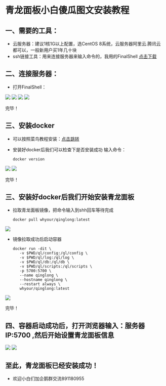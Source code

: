 # 青龙面板小白傻瓜图文安装教程

## 一、需要的工具：

* 云服务器：建议1核1G以上配置，选CentOS 8系统，云服务器阿里云.腾讯云都可以，一般新用户买1年几十块<br>
* ssh链接工具：用来连接服务器来输入命令的，我用的FinalShell  [点击下载](http://www.hostbuf.com/downloads/finalshell_install.exe)<br>

## 二、连接服务器：

* 打开FinalShell：

![](https://github.com/z115870/li3/blob/main/img/1.png)
![](https://github.com/z115870/li3/blob/main/img/2.png)
![](https://github.com/z115870/li3/blob/main/img/3.png)
![](https://github.com/z115870/li3/blob/main/img/4.png)

完毕！
## 三、安装docker

* 可以按照菜鸟教程安装：[点击跳转](https://www.runoob.com/docker/centos-docker-install.html)<br>
* 安装好docker后我们可以检查下是否安装成功 输入命令：

      docker version
      
![](https://github.com/z115870/li3/blob/main/img/5.png)
![](https://github.com/z115870/li3/blob/main/img/6.png)
  
完毕！  
## 三、安装好docker后我们开始安装青龙面板

* 拉取青龙面板镜像，把命令输入到shh回车等待完成

      docker pull whyour/qinglong:latest
      
![](https://github.com/z115870/li3/blob/main/img/7.png)      
      
* 镜像拉取成功后启动容器
   
      docker run -dit \
         -v $PWD/ql/config:/ql/config \
         -v $PWD/ql/log:/ql/log \
         -v $PWD/ql/db:/ql/db \
         -v $PWD/ql/scripts:/ql/scripts \
         -p 5700:5700 \
         --name qinglong \
         --hostname qinglong \
         --restart always \
         whyour/qinglong:latest     
         
![](https://github.com/z115870/li3/blob/main/img/8.png)         

完毕！
## 四、容器启动成功后，打开浏览器输入：服务器IP:5700 ,然后开始设置青龙面板信息

![](https://github.com/z115870/li3/blob/main/img/9.png)
![](https://github.com/z115870/li3/blob/main/img/10.png)

## 至此，青龙面板已经安装成功！

* 欢迎小白们加企鹅群交流891180955
